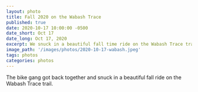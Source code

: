 ```yaml
---
layout: photo
title: Fall 2020 on the Wabash Trace
published: true
date: 2020-10-17 10:00:00 -0500
date_short: Oct 17
date_long: Oct 17, 2020
excerpt: We snuck in a beautiful fall time ride on the Wabash Trace trail.
image_path: '/images/photos/2020-10-17-wabash.jpeg'
tags: photos
categories: photos
---
```


The bike gang got back together and snuck in a beautiful fall ride on the Wabash Trace trail.
